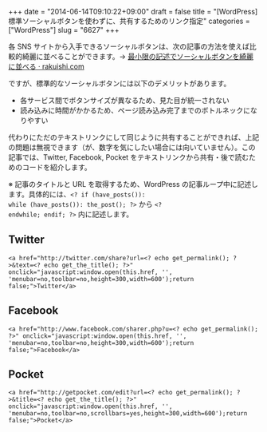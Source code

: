 +++
date = "2014-06-14T09:10:22+09:00"
draft = false
title = "[WordPress] 標準ソーシャルボタンを使わずに、共有するためのリンク指定"
categories = ["WordPress"]
slug = "6627"
+++

各 SNS サイトから入手できるソーシャルボタンは、次の記事の方法を使えば比較的綺麗に並べることができます。&rarr; <a href="http://rakuishi.com/archives/6621" target="_blank">最小限の記述でソーシャルボタンを綺麗に並べる · rakuishi.com</a>

ですが、標準的なソーシャルボタンには以下のデメリットがあります。

<ul>
<li>各サービス間でボタンサイズが異なるため、見た目が統一されない</li>
<li>読み込みに時間がかかるため、ページ読み込み完了までのボトルネックになりやすい</li>
</ul>

代わりにただのテキストリンクにして同じように共有することができれば、上記の問題は無視できます（が、数字を気にしたい場合には向いていません）。この記事では、Twitter, Facebook, Pocket をテキストリンクから共有・後で読むためのコードを紹介します。

※ 記事のタイトルと URL を取得するため、WordPress の記事ループ中に記述します。具体的には、<code>&lt;? if (have_posts()): while (have_posts()): the_post(); ?&gt;</code> から <code>&lt;? endwhile; endif; ?&gt;</code> 内に記述します。

<h2>Twitter</h2>

<pre><code>&lt;a href="http://twitter.com/share?url=&lt;? echo get_permalink(); ?&gt;&text=&lt;? echo get_the_title(); ?&gt;" onclick="javascript:window.open(this.href, '', 'menubar=no,toolbar=no,height=300,width=600');return false;"&gt;Twitter&lt;/a&gt;</code></pre>

<h2>Facebook</h2>

<pre><code>&lt;a href="http://www.facebook.com/sharer.php?u=&lt;? echo get_permalink(); ?&gt;" onclick="javascript:window.open(this.href, '', 'menubar=no,toolbar=no,height=300,width=600');return false;"&gt;Facebook&lt;/a&gt;</code></pre>

<h2>Pocket</h2>

<pre><code>&lt;a href="http://getpocket.com/edit?url=&lt;? echo get_permalink(); ?&gt;&title=&lt;? echo get_the_title(); ?&gt;" onclick="javascript:window.open(this.href, '', 'menubar=no,toolbar=no,scrollbars=yes,height=300,width=600');return false;"&gt;Pocket&lt;/a&gt;</code></pre>
